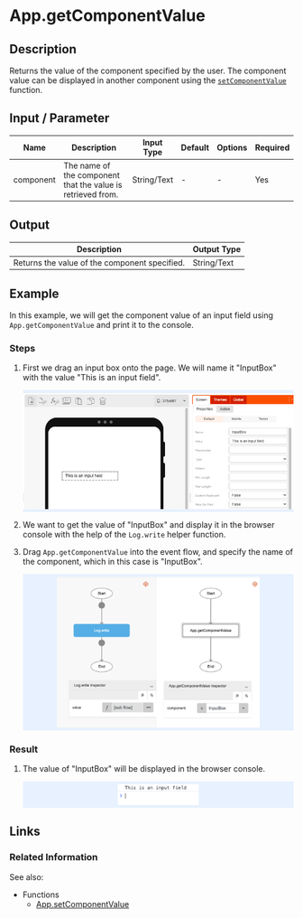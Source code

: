 # App.getComponentValue

## Description

Returns the value of the component specified by the user. The component value can be displayed in another component using the [`setComponentValue`](./setComponentValue) function.

## Input / Parameter

| Name | Description | Input Type | Default | Options | Required |
| ------ | ------ | ------ | ------ | ------ | ------ |
| component | The name of the component that the value is retrieved from. | String/Text | - | - | Yes |

## Output

| Description | Output Type |
| ------ | ------ |
| Returns the value of the component specified. | String/Text |


## Example

In this example, we will get the component value of an input field using `App.getComponentValue` and print it to the console. 

### Steps

1. First we drag an input box onto the page. We will name it "InputBox" with the value "This is an input field".

    <div style="display:flex; align-items:center; justify-content:center; background-color: #E7F1FF;">
        <img src="./getComponentValue-step-1.png"
        style="width: 100%; padding: 5px;"/>
    </div>

2. We want to get the value of "InputBox" and display it in the browser console with the help of the `Log.write` helper function. 
3. Drag `App.getComponentValue` into the event flow, and specify the name of the component, which in this case is "InputBox".

    <div style="display:flex; align-items:center; justify-content:center; background-color: #E7F1FF;">
        <img src="./getComponentValue-step-2.png"
        style="width: 75%; padding: 5px;"/>
    </div>


### Result

1. The value of "InputBox" will be displayed in the browser console.

    <div style="display:flex; align-items:center; justify-content:center; background-color: #E7F1FF;">
        <img src="./getComponentValue-result-1.png"
        style="width: 30%; padding: 5px;"/>
    </div>

## Links

### Related Information

See also:

- Functions
    - [App.setComponentValue](/document/client/gitbook/2-5-actions-and-visual-logic/action-reference/react-native/App/setComponentValue/)